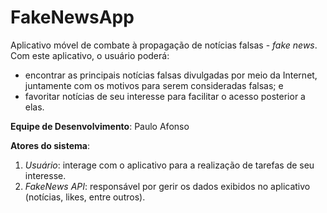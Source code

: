 # FakeNewsApp
Aplicativo móvel de combate à propagação de notícias falsas - *fake news*. Com este aplicativo, o usuário poderá: 
* encontrar as principais notícias falsas divulgadas por meio da Internet, juntamente com os motivos para serem consideradas falsas; e 
* favoritar notícias de seu interesse para facilitar o acesso posterior a elas.

**Equipe de Desenvolvimento**: Paulo Afonso

**Atores do sistema**:
1. *Usuário*: interage com o aplicativo para a realização de tarefas de seu interesse.
2. *FakeNews API*: responsável por gerir os dados exibidos no aplicativo (notícias, likes, entre outros).




